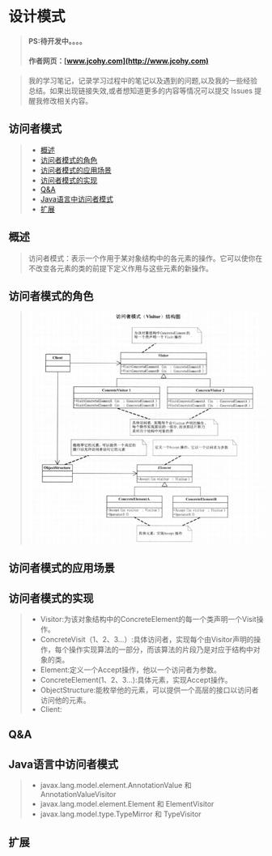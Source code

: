 

#  设计模式
> #### PS:待开发中。。。。
> #### 作者网页：[www.jcohy.com](http://www.jcohy.com)

>  我的学习笔记，记录学习过程中的笔记以及遇到的问题,以及我的一些经验总结。如果出现链接失效,或者想知道更多的内容等情况可以提交 Issues 提醒我修改相关内容。

## 访问者模式
> * [概述](#gaishu)
> * [访问者模式的角色](#role)
> * [访问者模式的应用场景](#sign)
> * [访问者模式的实现](#shixian)
> * [Q&A](#qa)
> * [Java语言中访问者模式](#java)
> * [扩展](#kuozhan)

<p id="gaishu">

##  概述

>  访问者模式：表示一个作用于某对象结构中的各元素的操作。它可以使你在不改变各元素的类的前提下定义作用与这些元素的新操作。

<p id="role">

## 访问者模式的角色

>  ![结构图](https://github.com/jiachao23/jcohy-study-sample/blob/master/jcohy-study-designpattern/src/main/resources/static/images/visitor.png)

<p id="sign">

##  访问者模式的应用场景



<p id="shixian">

## 访问者模式的实现

>  *  Visitor:为该对象结构中的ConcreteElement的每一个类声明一个Visit操作。 
>  *  ConcreteVisit（1、2、3...）:具体访问者，实现每个由Visitor声明的操作，每个操作实现算法的一部分，而该算法的片段乃是对应于结构中对象的类。
>  *  Element:定义一个Accept操作，他以一个访问者为参数。
>  *  ConcreteElement(1、2、3...):具体元素，实现Accept操作。
>  *  ObjectStructure:能枚举他的元素，可以提供一个高层的接口以访问者访问他的元素。
>  *  Client:


<p id="qa">

##  Q&A


<p id="java">

##  Java语言中访问者模式

>  *  javax.lang.model.element.AnnotationValue 和 AnnotationValueVisitor
>  *  javax.lang.model.element.Element 和 ElementVisitor
>  *  javax.lang.model.type.TypeMirror 和 TypeVisitor

<p id="kuozhan">

##  扩展

